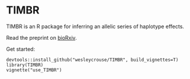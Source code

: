 # TIMBR
TIMBR is an R package for inferring an allelic series of haplotype effects. 

Read the preprint on [bioRxiv](https://doi.org/10.1101/2020.05.23.112326).

Get started:
```
devtools::install_github("wesleycrouse/TIMBR", build_vignettes=T)
library(TIMBR)
vignette("use_TIMBR")
```
